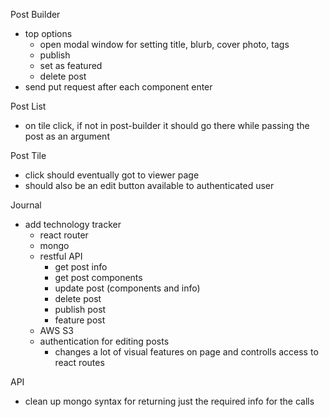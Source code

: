 Post Builder
- top options
  - open modal window for setting title, blurb, cover photo, tags
  - publish
  - set as featured
  - delete post
- send put request after each component enter

Post List
- on tile click, if not in post-builder it should go there while passing the post as an argument

Post Tile
- click should eventually got to viewer page
- should also be an edit button available to authenticated user

Journal
- add technology tracker
  - react router
  - mongo
  - restful API
    - get post info
    - get post components
    - update post (components and info)
    - delete post
    - publish post
    - feature post
  - AWS S3
  - authentication for editing posts
    - changes a lot of visual features on page and controlls access to react routes

API
- clean up mongo syntax for returning just the required info for the calls